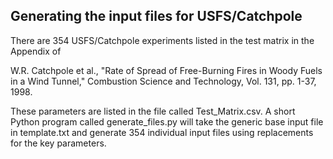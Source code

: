 ## Generating the input files for USFS/Catchpole

There are 354 USFS/Catchpole experiments listed in the test matrix in the Appendix of

W.R. Catchpole et al., "Rate of Spread of Free-Burning Fires in Woody Fuels in a Wind Tunnel," Combustion Science and Technology, Vol. 131, pp. 1-37, 1998.

These parameters are listed in the file called Test_Matrix.csv. A short Python program called generate_files.py will take the generic base input file in template.txt and generate 354 individual input files using replacements for the key parameters.

